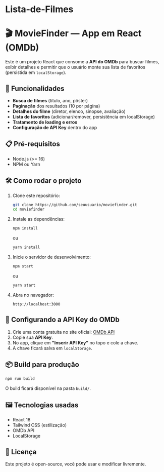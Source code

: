 # Lista-de-Filmes

# 🎬 MovieFinder — App em React (OMDb)

Este é um projeto React que consome a **API do OMDb** para buscar filmes, exibir detalhes e permitir que o usuário monte sua lista de favoritos (persistida em `localStorage`).

## 🚀 Funcionalidades

* **Busca de filmes** (título, ano, pôster)
* **Paginação** dos resultados (10 por página)
* **Detalhes do filme** (diretor, elenco, sinopse, avaliação)
* **Lista de favoritos** (adicionar/remover, persistência em localStorage)
* **Tratamento de loading e erros**
* **Configuração de API Key** dentro do app

## 📋 Pré-requisitos

* Node.js (>= 16)
* NPM ou Yarn

## 🛠️ Como rodar o projeto

1. Clone este repositório:

   ```bash
   git clone https://github.com/seuusuario/moviefinder.git
   cd moviefinder
   ```

2. Instale as dependências:

   ```bash
   npm install
   ```

   ou

   ```bash
   yarn install
   ```

3. Inicie o servidor de desenvolvimento:

   ```bash
   npm start
   ```

   ou

   ```bash
   yarn start
   ```

4. Abra no navegador:

   ```
   http://localhost:3000
   ```

## 🔑 Configurando a API Key do OMDb

1. Crie uma conta gratuita no site oficial: [OMDb API](https://www.omdbapi.com/apikey.aspx)
2. Copie sua **API Key**.
3. No app, clique em **"Inserir API Key"** no topo e cole a chave.
4. A chave ficará salva em `localStorage`.

## 📦 Build para produção

```bash
npm run build
```

O build ficará disponível na pasta `build/`.

## 🖼️ Tecnologias usadas

* React 18
* Tailwind CSS (estilização)
* OMDb API
* LocalStorage

## 📄 Licença

Este projeto é open-source, você pode usar e modificar livremente.
